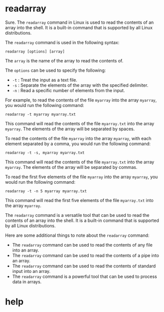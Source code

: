 # readarray

Sure. The `readarray` command in Linux is used to read the contents of an array into the shell. It is a built-in command that is supported by all Linux distributions.

The `readarray` command is used in the following syntax:

```
readarray [options] [array]
```

The `array` is the name of the array to read the contents of.

The `options` can be used to specify the following:

* `-t` : Treat the input as a text file.
* `-s` : Separate the elements of the array with the specified delimiter.
* `-n` : Read a specific number of elements from the input.

For example, to read the contents of the file `myarray` into the array `myarray`, you would run the following command:

```
readarray -t myarray myarray.txt
```

This command will read the contents of the file `myarray.txt` into the array `myarray`. The elements of the array will be separated by spaces.

To read the contents of the file `myarray` into the array `myarray`, with each element separated by a comma, you would run the following command:

```
readarray -t -s, myarray myarray.txt
```

This command will read the contents of the file `myarray.txt` into the array `myarray`. The elements of the array will be separated by commas.

To read the first five elements of the file `myarray` into the array `myarray`, you would run the following command:

```
readarray -t -n 5 myarray myarray.txt
```

This command will read the first five elements of the file `myarray.txt` into the array `myarray`.

The `readarray` command is a versatile tool that can be used to read the contents of an array into the shell. It is a built-in command that is supported by all Linux distributions.

Here are some additional things to note about the `readarray` command:

* The `readarray` command can be used to read the contents of any file into an array.
* The `readarray` command can be used to read the contents of a pipe into an array.
* The `readarray` command can be used to read the contents of standard input into an array.
* The `readarray` command is a powerful tool that can be used to process data in arrays.



# help 

```
```
